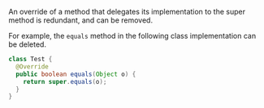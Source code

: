 An override of a method that delegates its implementation to the super method is
redundant, and can be removed.

For example, the `equals` method in the following class implementation can be
deleted.

```java
class Test {
  @Override
  public boolean equals(Object o) {
    return super.equals(o);
  }
}
```

